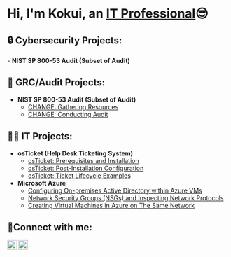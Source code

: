 <h1>Hi, I'm Kokui, an <a href="https://linkedin.com/in/kokui-agbenu">IT Professional</a>😎</h1>

<h2>🔒 Cybersecurity Projects:</h2>
- <b>NIST SP 800-53 Audit (Subset of Audit)</b>

<h2>📝 GRC/Audit Projects:</h2>

- <b>NIST SP 800-53 Audit (Subset of Audit)</b>
  - [CHANGE: Gathering Resources](https://github.com/kokuiagbenu/osticket-prereqs)
  - [CHANGE: Conducting Audit](https://github.com/kokuiagbenu/osticket-post-install-config)

<h2>👩‍💻 IT Projects:</h2>

- <b>osTicket (Help Desk Ticketing System)</b>
  - [osTicket: Prerequisites and Installation](https://github.com/kokuiagbenu/osticket-prereqs)
  - [osTicket: Post-Installation Configuration](https://github.com/kokuiagbenu/osticket-post-install-config)
  - [osTicket: Ticket Lifecycle Examples](https://github.com/kokuiagbenu/ticket-lifecycle)
- <b>Microsoft Azure</b>
  - [Configuring On-premises Active Directory within Azure VMs](https://github.com/kokuiagbenu/configure-ad)
  - [Network Security Groups (NSGs) and Inspecting Network Protocols](https://github.com/kokuiagbenu/azure-network-protocols)
  - [Creating Virtual Machines in Azure on The Same Network](https://github.com/kokuiagbenu/create-virtual-machines)

<h2>🤳Connect with me:</h2>

[<img align="left" alt="Kokui | LinkedIn" width="22px" src="https://cdn.jsdelivr.net/npm/simple-icons@v3/icons/linkedin.svg" />][linkedin]
[<img align="left" alt="Kokui | Medium" width="22px" src="https://cdn.jsdelivr.net/npm/simple-icons@v3/icons/medium.svg" />][medium]

[linkedin]: https://linkedin.com/in/kokui-agbenu/
[medium]: https://medium.com/@circuitboardcanvas

